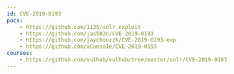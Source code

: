 ```yaml
---
id: CVE-2019-0193
pocs:
    - https://github.com/1135/solr_exploit
    - https://github.com/jas502n/CVE-2019-0193
    - https://github.com/jaychouzzk/CVE-2019-0193-exp
    - https://github.com/xConsoIe/CVE-2019-0193
courses:
    - https://github.com/vulhub/vulhub/tree/master/solr/CVE-2019-0193
---
```

